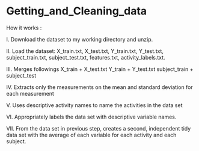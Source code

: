 # Getting_and_Cleaning_data

How it works :

I.    Download the dataset to my working directory and unzip.

II.   Load the dataset: X_train.txt, X_test.txt, Y_train.txt, Y_test.txt, subject_train.txt, subject_test.txt, features.txt,    activity_labels.txt.

III.  Merges followings 
        X_train + X_test.txt
        Y_train +  Y_test.txt
        subject_train + subject_test
        
IV.   Extracts only the measurements on the mean and standard deviation for each measurement

V.    Uses descriptive activity names to name the activities in the data set

VI.   Appropriately labels the data set with descriptive variable names.

VII.  From the data set in previous step, creates a second, independent tidy data set with the average of each variable for each activity and each subject.

